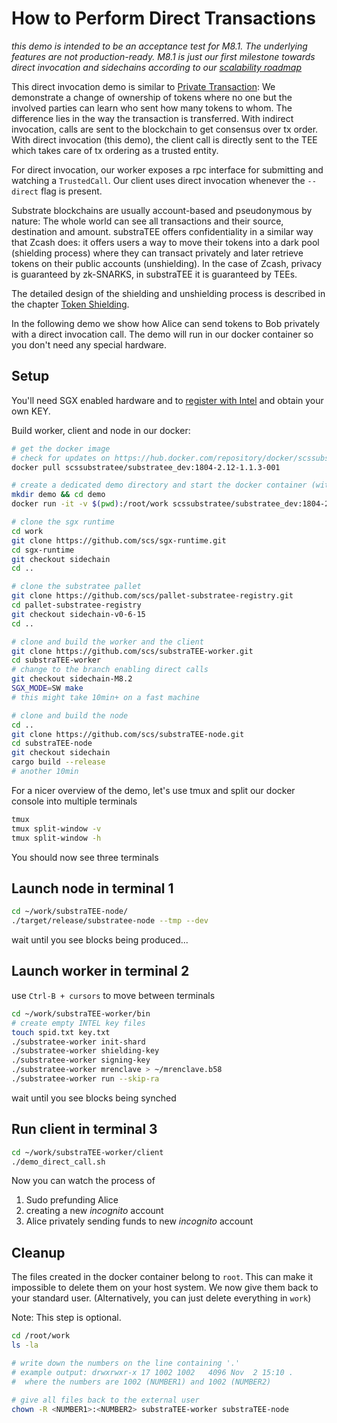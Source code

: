 
# How to Perform Direct Transactions

*this demo is intended to be an acceptance test for M8.1. The underlying features are not production-ready. M8.1 is just our first milestone towards direct invocation and sidechains according to our [scalability roadmap](https://polkadot.polkassembly.io/post/111)*

This direct invocation demo is similar to [Private Transaction](./howto_private_tx.md): We demonstrate a change of ownership of tokens where no one but the involved parties can learn who sent how many tokens to whom. The difference lies in the way the transaction is transferred. With indirect invocation, calls are sent to the blockchain to get consensus over tx order. With direct invocation (this demo), the client call is directly sent to the TEE which takes care of tx ordering as a trusted entity.

For direct invocation, our worker exposes a rpc interface for submitting and watching a `TrustedCall`. Our client uses direct invocation whenever the `--direct` flag is present.

Substrate blockchains are usually account-based and pseudonymous by nature: The whole world can see all transactions and their source, destination and amount. substraTEE offers confidentiality in a similar way that Zcash does: it offers users a way to move their tokens into a dark pool (shielding process) where they can transact privately and later retrieve tokens on their public accounts (unshielding). In the case of Zcash, privacy is guaranteed by zk-SNARKS, in substraTEE it is guaranteed by TEEs.

The detailed design of the shielding and unshielding process is described in the chapter [Token Shielding](./token_shielding.md).

In the following demo we show how Alice can send tokens to Bob privately with a direct invocation call. The demo will run in our docker container so you don't need any special hardware. 

## Setup

You'll need SGX enabled hardware and to [register with Intel](./howto_worker.md#intel-sgx-development-and-production-commercial-license) and obtain your own KEY.

Build worker, client and node in our docker:

```bash
# get the docker image
# check for updates on https://hub.docker.com/repository/docker/scssubstratee/substratee_dev
docker pull scssubstratee/substratee_dev:1804-2.12-1.1.3-001

# create a dedicated demo directory and start the docker container (with sgx support)
mkdir demo && cd demo
docker run -it -v $(pwd):/root/work scssubstratee/substratee_dev:1804-2.12-1.1.3-001 /bin/bash

# clone the sgx runtime
cd work
git clone https://github.com/scs/sgx-runtime.git
cd sgx-runtime
git checkout sidechain
cd ..

# clone the substratee pallet
git clone https://github.com/scs/pallet-substratee-registry.git
cd pallet-substratee-registry
git checkout sidechain-v0-6-15
cd ..

# clone and build the worker and the client
git clone https://github.com/scs/substraTEE-worker.git
cd substraTEE-worker
# change to the branch enabling direct calls
git checkout sidechain-M8.2
SGX_MODE=SW make
# this might take 10min+ on a fast machine

# clone and build the node
cd ..
git clone https://github.com/scs/substraTEE-node.git
cd substraTEE-node
git checkout sidechain
cargo build --release
# another 10min
```

For a nicer overview of the demo, let's use tmux and split our docker console into multiple terminals

```bash
tmux
tmux split-window -v
tmux split-window -h
```

You should now see three terminals

## Launch node in terminal 1

```bash
cd ~/work/substraTEE-node/
./target/release/substratee-node --tmp --dev
```

wait until you see blocks being produced...

## Launch worker in terminal 2

use `Ctrl-B + cursors` to move between terminals

```bash
cd ~/work/substraTEE-worker/bin
# create empty INTEL key files
touch spid.txt key.txt
./substratee-worker init-shard
./substratee-worker shielding-key
./substratee-worker signing-key
./substratee-worker mrenclave > ~/mrenclave.b58
./substratee-worker run --skip-ra
```
wait until you see blocks being synched

## Run client in terminal 3

```bash
cd ~/work/substraTEE-worker/client
./demo_direct_call.sh
```

Now you can watch the process of

1. Sudo prefunding Alice
2. creating a new *incognito* account
3. Alice privately sending funds to new *incognito* account

## Cleanup
The files created in the docker container belong to `root`. This can make it impossible to delete them on your host system. We now give them back to your standard user. (Alternatively, you can just delete everything in `work`)

Note: This step is optional.

```bash
cd /root/work
ls -la

# write down the numbers on the line containing '.'
# example output: drwxrwxr-x 17 1002 1002   4096 Nov  2 15:10 .
#  where the numbers are 1002 (NUMBER1) and 1002 (NUMBER2)

# give all files back to the external user
chown -R <NUMBER1>:<NUMBER2> substraTEE-worker substraTEE-node
```

